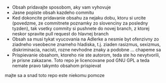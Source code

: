- Obsah pridavajte sposobom, aky vam vyhovuje
- Jasne popiste obsah kazdeho commitu
- Ked dokoncite pridavanie obsahu za nejaku dobu, ktoru si urcite (povedzme, ze commitnete poznamky zo slovenciny za posledny tyzden), tak vsetky commity si pushnete do novej branch, z ktorej neskor spravite pull request do hlavnej branch
- Obsah sa musi tykat vyucovania na Adlerke a nesmie byt ofenzivny zo ziadneho vseobecne znameho hladiska, t.j. ziaden rasizmus, sexizmus, diskriminacia, nacisti, rozne nevhodne znaky a podobne ... chapeme sa
- Prispievanie obsahom, ktoreho nie ste autorom, teda ste ho nevytvorili, je prisne zakazane. Toto repo je licencovane pod GNU GPL a teda nemate pravo takymto obsahom prispievat

majte sa a snad toto repo este niekomu pomoze
